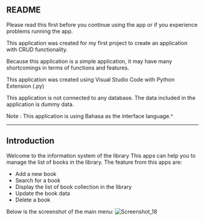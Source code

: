 ## **README**

Please read this first before you continue using the app or if you experience problems running the app.

This application was created for my first project to create an application with CRUD functionality. 

Because this application is a simple application, it may have many shortcomings in terms of functions and features.

This application was created using Visual Studio Code with Python Extension (.py)

This application is not connected to any database. The data included in the application is dummy data.

Note : This application is using Bahasa as the interface language.^


----------------------------------------------------

## **Introduction**

Welcome to the information system of the library
This apps can help you to manage the list of books in the library. The feature from this apps are:

- Add a new book
- Search for a book
- Display the list of book collection in the library
- Update the book data
- Delete a book

Below is the screenshot of the main menu:
![Screenshot_18](https://github.com/user-attachments/assets/355efa23-8bdf-43c3-8bb3-5f82289431e3)





  

